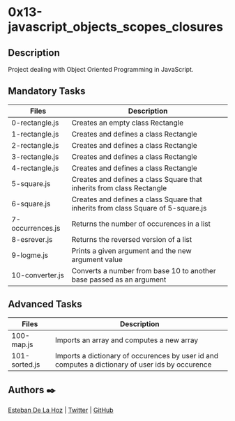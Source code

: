# 0x13-javascript_objects_scopes_closures

## Description

Project dealing with Object Oriented Programming in JavaScript.

## Mandatory Tasks

| Files | Description |
| ----- | ----------- |
| 0-rectangle.js | Creates an empty class Rectangle |
| 1-rectangle.js | Creates and defines a class Rectangle |
| 2-rectangle.js | Creates and defines a class Rectangle |
| 3-rectangle.js | Creates and defines a class Rectangle |
| 4-rectangle.js | Creates and defines a class Rectangle |
| 5-square.js | Creates and defines a class Square that inherits from class Rectangle |
| 6-square.js | Creates and defines a class Square that inherits from class Square of 5-square.js |
| 7-occurrences.js | Returns the number of occurences in a list |
| 8-esrever.js | Returns the reversed version of a list |
| 9-logme.js| Prints a given argument and the new argument value |
| 10-converter.js | Converts a number from base 10 to another base passed as an argument |

## Advanced Tasks

| Files | Description |
| ----- | ----------- |
| 100-map.js | Imports an array and computes a new array |
| 101-sorted.js | Imports a dictionary of occurences by user id and computes a dictionary of user ids by occurence |


## Authors :black_nib:

[Esteban De La Hoz](https://www.linkedin.com/in/esteban-de-la-hoz-romero-b6270017b/) | [Twitter](https://twitter.com/Esteban18911) | [GitHub](https://github.com/Esteban18911)


